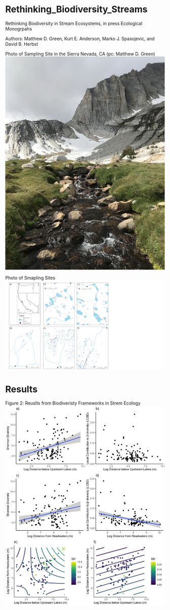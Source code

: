 # Rethinking_Biodiversity_Streams

Rethinking Biodiversity in Stream Ecosystems, in press Ecological Monogrpahs

Authors: Matthew D. Green, Kurt E. Anderson, Marko J. Spasojevic, and David B. Herbst

Photo of Sampling Site in the Sierra Nevada, CA (pc: Matthew D. Green)
![](Images/pic.png)

Photo of Smapling Sites
![](Figs/Map.jpg)


# Results

Figure 2: Reuslts from Biodiveristy Frameworks in Strem Ecology
![](Figs/Rplot01.jpeg)


